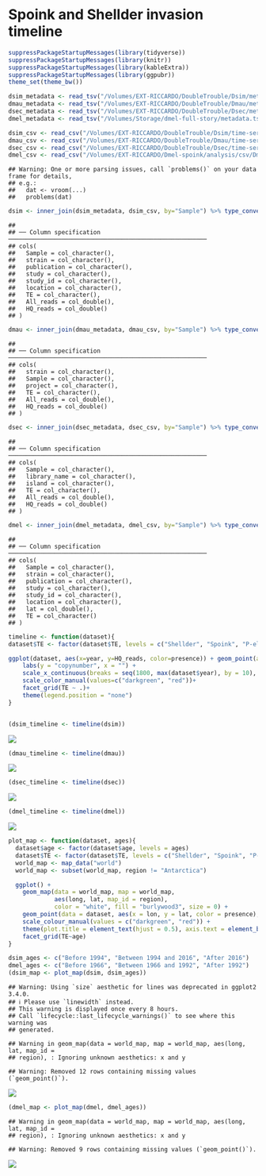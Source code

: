 Spoink and Shellder invasion timeline
================

``` r
suppressPackageStartupMessages(library(tidyverse))
suppressPackageStartupMessages(library(knitr))
suppressPackageStartupMessages(library(kableExtra))
suppressPackageStartupMessages(library(ggpubr))
theme_set(theme_bw())
```

``` r
dsim_metadata <- read_tsv("/Volumes/EXT-RICCARDO/DoubleTrouble/Dsim/metadata.txt", show_col_types = FALSE)
dmau_metadata <- read_tsv("/Volumes/EXT-RICCARDO/DoubleTrouble/Dmau/metadata.txt", show_col_types = FALSE)
dsec_metadata <- read_tsv("/Volumes/EXT-RICCARDO/DoubleTrouble/Dsec/metadata.txt", show_col_types = FALSE)
dmel_metadata <- read_tsv("/Volumes/Storage/dmel-full-story/metadata.tsv", show_col_types = FALSE)

dsim_csv <- read_csv("/Volumes/EXT-RICCARDO/DoubleTrouble/Dsim/time-series/dsim.csv", show_col_types = FALSE) %>% filter(Sample!="Sample")
dmau_csv <- read_csv("/Volumes/EXT-RICCARDO/DoubleTrouble/Dmau/time-series/dmau.csv", show_col_types = FALSE) %>% filter(Sample!="Sample") 
dsec_csv <- read_csv("/Volumes/EXT-RICCARDO/DoubleTrouble/Dsec/time-series/dsec.csv", show_col_types = FALSE) %>% filter(Sample!="Sample")
dmel_csv <- read_csv("/Volumes/EXT-RICCARDO/Dmel-spoink/analysis/csv/Dmel/P-ele/D_mel_pool+gdl.csv", show_col_types = FALSE) %>% filter(Sample!="Sample") 
```

    ## Warning: One or more parsing issues, call `problems()` on your data frame for details,
    ## e.g.:
    ##   dat <- vroom(...)
    ##   problems(dat)

``` r
dsim <- inner_join(dsim_metadata, dsim_csv, by="Sample") %>% type_convert() %>% mutate(presence = ifelse(HQ_reads > 2, "present", "absent"), TE = case_when(TE == "spoink" ~ "Spoink", TE == "PPI251" ~ "P-element", TRUE ~ TE), age = case_when(year <= 1994 ~ "Before 1994", year > 1994 & year <= 2016~ "Between 1994 and 2016", year > 2016 ~ "After 2016")) %>% filter(TE %in% c("Spoink", "Shellder", "P-element"))
```

    ## 
    ## ── Column specification ────────────────────────────────────────────────────────
    ## cols(
    ##   Sample = col_character(),
    ##   strain = col_character(),
    ##   publication = col_character(),
    ##   study = col_character(),
    ##   study_id = col_character(),
    ##   location = col_character(),
    ##   TE = col_character(),
    ##   All_reads = col_double(),
    ##   HQ_reads = col_double()
    ## )

``` r
dmau <- inner_join(dmau_metadata, dmau_csv, by="Sample") %>% type_convert() %>% mutate(presence = ifelse(HQ_reads > 2, "present", "absent"), TE = case_when(TE == "spoink" ~ "Spoink", TE == "PPI251" ~ "P-element", TRUE ~ TE), age = case_when(year <= 1994 ~ "Before 1994", year > 1994 & year <= 2016~ "Between 1994 and 2016", year > 2016 ~ "After 2016")) %>% filter(TE %in% c("Spoink", "Shellder", "P-element"))
```

    ## 
    ## ── Column specification ────────────────────────────────────────────────────────
    ## cols(
    ##   strain = col_character(),
    ##   Sample = col_character(),
    ##   project = col_character(),
    ##   TE = col_character(),
    ##   All_reads = col_double(),
    ##   HQ_reads = col_double()
    ## )

``` r
dsec <- inner_join(dsec_metadata, dsec_csv, by="Sample") %>% type_convert() %>% mutate(presence = ifelse(HQ_reads > 2, "present", "absent"), TE = case_when(TE == "spoink" ~ "Spoink", TE == "PPI251" ~ "P-element", TRUE ~ TE), age = case_when(year <= 1994 ~ "Before 1994", year > 1994 & year <= 2016~ "Between 1994 and 2016", year > 2016 ~ "After 2016")) %>% filter(TE %in% c("Spoink", "Shellder", "P-element"))
```

    ## 
    ## ── Column specification ────────────────────────────────────────────────────────
    ## cols(
    ##   Sample = col_character(),
    ##   library_name = col_character(),
    ##   island = col_character(),
    ##   TE = col_character(),
    ##   All_reads = col_double(),
    ##   HQ_reads = col_double()
    ## )

``` r
dmel <- inner_join(dmel_metadata, dmel_csv, by="Sample") %>% type_convert() %>% mutate(presence = ifelse(HQ_reads > 2, "present", "absent"), TE = case_when(TE == "gypsy-29-dsim" ~ "Shellder", TE == "gypsy-7-sim1" ~ "Spoink", TE == "PPI251" ~ "P-element", TRUE ~ TE), age = case_when(year <= 1966 ~ "Before 1966", year > 1966 & year <= 1992 ~ "Between 1966 and 1992", year > 1992 ~ "After 1992")) %>% filter(TE %in% c("Spoink", "Shellder", "P-element"), year>1924)
```

    ## 
    ## ── Column specification ────────────────────────────────────────────────────────
    ## cols(
    ##   Sample = col_character(),
    ##   strain = col_character(),
    ##   publication = col_character(),
    ##   study = col_character(),
    ##   study_id = col_character(),
    ##   location = col_character(),
    ##   lat = col_double(),
    ##   TE = col_character()
    ## )

``` r
timeline <- function(dataset){
dataset$TE <- factor(dataset$TE, levels = c("Shellder", "Spoink", "P-element"))

ggplot(dataset, aes(x=year, y=HQ_reads, color=presence)) + geom_point(alpha=0.5, size=5) +
    labs(y = "copynumber", x = "") +
    scale_x_continuous(breaks = seq(1800, max(dataset$year), by = 10), labels = seq(1800, max(dataset$year), by = 10))+
    scale_color_manual(values=c("darkgreen", "red"))+
    facet_grid(TE ~ .)+
    theme(legend.position = "none")
}


(dsim_timeline <- timeline(dsim))
```

![](timelines_files/figure-gfm/unnamed-chunk-3-1.png)<!-- -->

``` r
(dmau_timeline <- timeline(dmau))
```

![](timelines_files/figure-gfm/unnamed-chunk-3-2.png)<!-- -->

``` r
(dsec_timeline <- timeline(dsec))
```

![](timelines_files/figure-gfm/unnamed-chunk-3-3.png)<!-- -->

``` r
(dmel_timeline <- timeline(dmel))
```

![](timelines_files/figure-gfm/unnamed-chunk-3-4.png)<!-- -->

``` r
plot_map <- function(dataset, ages){
  dataset$age <- factor(dataset$age, levels = ages)
  dataset$TE <- factor(dataset$TE, levels = c("Shellder", "Spoink", "P-element"))
  world_map <- map_data("world")
  world_map <- subset(world_map, region != "Antarctica")

  ggplot() +
    geom_map(data = world_map, map = world_map,
             aes(long, lat, map_id = region),
             color = "white", fill = "burlywood3", size = 0) +
    geom_point(data = dataset, aes(x = lon, y = lat, color = presence), size = 3, position = position_jitter(width = 2, height = 2), alpha = 0.5) +
    scale_colour_manual(values = c("darkgreen", "red")) + 
    theme(plot.title = element_text(hjust = 0.5), axis.text = element_blank(), axis.title = element_blank(), axis.ticks = element_blank(), legend.position = "none") + 
    facet_grid(TE~age)
}

dsim_ages <- c("Before 1994", "Between 1994 and 2016", "After 2016")
dmel_ages <- c("Before 1966", "Between 1966 and 1992", "After 1992")
(dsim_map <- plot_map(dsim, dsim_ages))
```

    ## Warning: Using `size` aesthetic for lines was deprecated in ggplot2 3.4.0.
    ## ℹ Please use `linewidth` instead.
    ## This warning is displayed once every 8 hours.
    ## Call `lifecycle::last_lifecycle_warnings()` to see where this warning was
    ## generated.

    ## Warning in geom_map(data = world_map, map = world_map, aes(long, lat, map_id =
    ## region), : Ignoring unknown aesthetics: x and y

    ## Warning: Removed 12 rows containing missing values (`geom_point()`).

![](timelines_files/figure-gfm/unnamed-chunk-4-1.png)<!-- -->

``` r
(dmel_map <- plot_map(dmel, dmel_ages))
```

    ## Warning in geom_map(data = world_map, map = world_map, aes(long, lat, map_id =
    ## region), : Ignoring unknown aesthetics: x and y

    ## Warning: Removed 9 rows containing missing values (`geom_point()`).

![](timelines_files/figure-gfm/unnamed-chunk-4-2.png)<!-- -->
